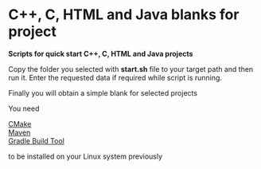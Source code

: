 # C++, C, HTML and Java blanks for project
<b>Scripts for quick start C++, C, HTML and Java projects</b>
<p>Copy the folder you selected with <b>start.sh</b> file to your target path and then run it. Enter the requested data if required while script is running.</p>
<p>Finally you will obtain a simple blank for selected projects</p>

<p>You need<p>

[CMake](https://cmake.org/)
</br>
[Maven](https://maven.apache.org/)
</br>
[Gradle Build Tool](https://gradle.org/)

<p>to be installed on your Linux system previously</p>
